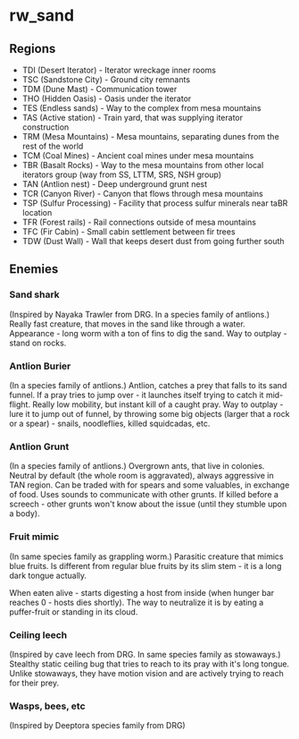 # rw_sand

## Regions

- TDI (Desert Iterator) - Iterator wreckage inner rooms
- TSC (Sandstone City) - Ground city remnants
- TDM (Dune Mast) - Communication tower
- THO (Hidden Oasis) - Oasis under the iterator
- TES (Endless sands) - Way to the complex from mesa mountains
- TAS (Active station) - Train yard, that was supplying iterator construction
- TRM (Mesa Mountains) - Mesa mountains, separating dunes from the rest of the world
- TCM (Coal Mines) - Ancient coal mines under mesa mountains
- TBR (Basalt Rocks) - Way to the mesa mountains from other local iterators group (way from SS, LTTM, SRS, NSH group)
- TAN (Antlion nest) - Deep underground grunt nest
- TCR (Canyon River) - Canyon that flows through mesa mountains
- TSP (Sulfur Processing) - Facility that process sulfur minerals near taBR location
- TFR (Forest rails) - Rail connections outside of mesa mountains
- TFC (Fir Cabin) - Small cabin settlement between fir trees
- TDW (Dust Wall) - Wall that keeps desert dust from going further south

## Enemies

### Sand shark

(Inspired by Nayaka Trawler from DRG. In a species family of antlions.)
Really fast creature, that moves in the sand like through a water. Appearance - long worm with a ton of fins to dig the sand. Way to outplay - stand on rocks.

### Antlion Burier

(In a species family of antlions.)
Antlion, catches a prey that falls to its sand funnel. If a pray tries to jump over - it launches itself trying to catch it mid-flight. Really low mobility, but instant kill of a caught pray.
Way to outplay - lure it to jump out of funnel, by throwing some big objects (larger that a rock or a spear) - snails, noodleflies, killed squidcadas, etc.

### Antlion Grunt

(In a species family of antlions.)
Overgrown ants, that live in colonies. Neutral by default (the whole room is aggravated), always aggressive in TAN region. Can be traded with for spears and some valuables, in exchange of food.
Uses sounds to communicate with other grunts. If killed before a screech - other grunts won't know about the issue (until they stumble upon a body).

### Fruit mimic

(In same species family as grappling worm.)
Parasitic creature that mimics blue fruits. Is different from regular blue fruits by its slim stem - it is a long dark tongue actually.

When eaten alive - starts digesting a host from inside (when hunger bar reaches 0 - hosts dies shortly). The way to neutralize it is by eating a puffer-fruit or standing in its cloud.

### Ceiling leech

(Inspired by cave leech from DRG. In same species family as stowaways.)
Stealthy static ceiling bug that tries to reach to its pray with it's long tongue. Unlike stowaways, they have motion vision and are actively trying to reach for their prey.

### Wasps, bees, etc

(Inspired by Deeptora species family from DRG)
